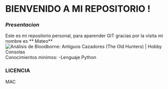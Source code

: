 # BIENVENIDO A MI REPOSITORIO !
### *Presentacion* 
Este es mi repositorio personal, para aparender GIT gracias por la visita mi nombre es ** Mateo**
![Análisis de Bloodborne: Antiguos Cazadores (The Old Hunters) | Hobby  Consolas](https://cdn.hobbyconsolas.com/sites/navi.axelspringer.es/public/media/image/2015/11/538540-analisis-bloodborne-antiguos-cazadores-old-hunters.png?tf=3840x)
Conocimientos minimos:
-Lenguaje Python
### LICENCIA
MAC 